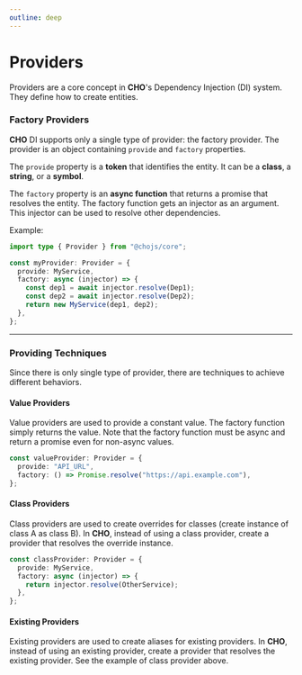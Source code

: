 ```yaml
---
outline: deep
---
```


# Providers

Providers are a core concept in **CHO**'s Dependency Injection (DI) system. They define how to create entities.

### Factory Providers

**CHO** DI supports only a single type of provider: the factory provider. The provider is an object containing `provide`
and `factory` properties.

The `provide` property is a **token** that identifies the entity. It can be a **class**, a **string**, or a **symbol**.


The `factory` property is an **async function** that returns a promise that resolves the entity. The factory function gets
an injector as an argument. This injector can be used to resolve other dependencies.


Example:

```ts
import type { Provider } from "@chojs/core";

const myProvider: Provider = {
  provide: MyService,
  factory: async (injector) => {
    const dep1 = await injector.resolve(Dep1);
    const dep2 = await injector.resolve(Dep2);
    return new MyService(dep1, dep2);
  },
};
```

---

### Providing Techniques

Since there is only single type of provider, there are techniques to achieve different behaviors.

#### Value Providers

Value providers are used to provide a constant value. The factory function simply returns the value. Note that the
factory function must be async and return a promise even for non-async values.

```ts
const valueProvider: Provider = {
  provide: "API_URL",
  factory: () => Promise.resolve("https://api.example.com"),
};
```

#### Class Providers

Class providers are used to create overrides for classes (create instance of class A as class B). In **CHO**, instead of
using a class provider, create a provider that resolves the override instance.

```ts
const classProvider: Provider = {
  provide: MyService,
  factory: async (injector) => {
    return injector.resolve(OtherService);
  },
};
```

#### Existing Providers

Existing providers are used to create aliases for existing providers. In **CHO**, instead of using an existing provider,
create a provider that resolves the existing provider. See the example of class provider above.
